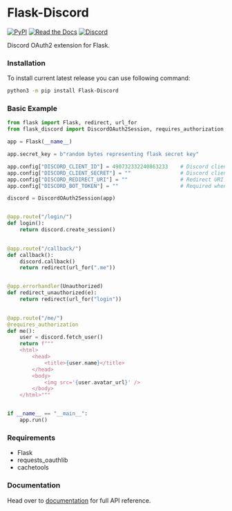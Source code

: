 # Flask-Discord
[![PyPI](https://img.shields.io/pypi/v/Flask-Discord?style=for-the-badge)](https://pypi.org/project/Flask-Discord/) [![Read the Docs](https://img.shields.io/readthedocs/flask-discord?style=for-the-badge)](https://flask-discord.readthedocs.io/en/latest/) [![Discord](https://img.shields.io/discord/690878977920729177?label=Discord%20Community&logo=Discord&style=for-the-badge)](https://discord.gg/7CrQEyP)

Discord OAuth2 extension for Flask.


### Installation
To install current latest release you can use following command:
```sh
python3 -m pip install Flask-Discord
```


### Basic Example
```python
from flask import Flask, redirect, url_for
from flask_discord import DiscordOAuth2Session, requires_authorization, Unauthorized

app = Flask(__name__)

app.secret_key = b"random bytes representing flask secret key"

app.config["DISCORD_CLIENT_ID"] = 490732332240863233    # Discord client ID.
app.config["DISCORD_CLIENT_SECRET"] = ""                # Discord client secret.
app.config["DISCORD_REDIRECT_URI"] = ""                 # Redirect URI.
app.config["DISCORD_BOT_TOKEN"] = ""                    # Required when you want to use User.add_to_guild method. 

discord = DiscordOAuth2Session(app)


@app.route("/login/")
def login():
    return discord.create_session()
	

@app.route("/callback/")
def callback():
    discord.callback()
    return redirect(url_for(".me"))


@app.errorhandler(Unauthorized)
def redirect_unauthorized(e):
    return redirect(url_for("login"))

	
@app.route("/me/")
@requires_authorization
def me():
    user = discord.fetch_user()
    return f"""
    <html>
        <head>
            <title>{user.name}</title>
        </head>
        <body>
            <img src='{user.avatar_url}' />
        </body>
    </html>"""


if __name__ == "__main__":
    app.run()
```


### Requirements
* Flask
* requests_oauthlib
* cachetools


### Documentation
Head over to [documentation] for full API reference. 


[documentation]: https://flask-discord.readthedocs.io/en/latest/
